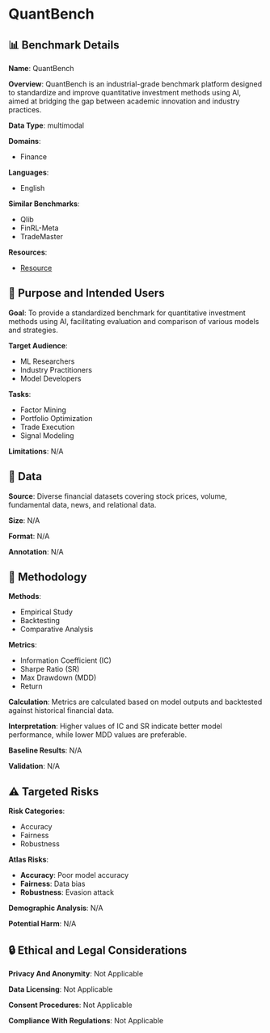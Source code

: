 # QuantBench

## 📊 Benchmark Details

**Name**: QuantBench

**Overview**: QuantBench is an industrial-grade benchmark platform designed to standardize and improve quantitative investment methods using AI, aimed at bridging the gap between academic innovation and industry practices.

**Data Type**: multimodal

**Domains**:
- Finance

**Languages**:
- English

**Similar Benchmarks**:
- Qlib
- FinRL-Meta
- TradeMaster

**Resources**:
- [Resource](https://arxiv.org/abs/2504.18600)

## 🎯 Purpose and Intended Users

**Goal**: To provide a standardized benchmark for quantitative investment methods using AI, facilitating evaluation and comparison of various models and strategies.

**Target Audience**:
- ML Researchers
- Industry Practitioners
- Model Developers

**Tasks**:
- Factor Mining
- Portfolio Optimization
- Trade Execution
- Signal Modeling

**Limitations**: N/A

## 💾 Data

**Source**: Diverse financial datasets covering stock prices, volume, fundamental data, news, and relational data.

**Size**: N/A

**Format**: N/A

**Annotation**: N/A

## 🔬 Methodology

**Methods**:
- Empirical Study
- Backtesting
- Comparative Analysis

**Metrics**:
- Information Coefficient (IC)
- Sharpe Ratio (SR)
- Max Drawdown (MDD)
- Return

**Calculation**: Metrics are calculated based on model outputs and backtested against historical financial data.

**Interpretation**: Higher values of IC and SR indicate better model performance, while lower MDD values are preferable.

**Baseline Results**: N/A

**Validation**: N/A

## ⚠️ Targeted Risks

**Risk Categories**:
- Accuracy
- Fairness
- Robustness

**Atlas Risks**:
- **Accuracy**: Poor model accuracy
- **Fairness**: Data bias
- **Robustness**: Evasion attack

**Demographic Analysis**: N/A

**Potential Harm**: N/A

## 🔒 Ethical and Legal Considerations

**Privacy And Anonymity**: Not Applicable

**Data Licensing**: Not Applicable

**Consent Procedures**: Not Applicable

**Compliance With Regulations**: Not Applicable
